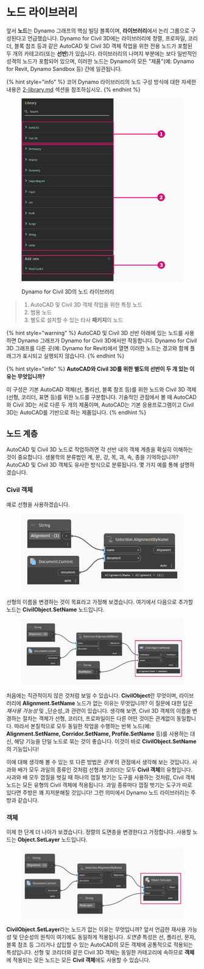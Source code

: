 # 노드 라이브러리

앞서 **노드**는 Dynamo 그래프의 핵심 빌딩 블록이며, **라이브러리**에서 논리 그룹으로 구성된다고 언급했습니다. Dynamo for Civil 3D에는 라이브러리에 정렬, 프로파일, 코리더, 블록 참조 등과 같은 AutoCAD 및 Civil 3D 객체 작업을 위한 전용 노드가 포함된 두 개의 카테고리(또는 **선반**)가 있습니다. 라이브러리의 나머지 부분에는 보다 일반적인 성격의 노드가 포함되어 있으며, 이러한 노드는 Dynamo의 모든 "제품"(예: Dynamo for Revit, Dynamo Sandbox 등) 간에 일관됩니다.

{% hint style="info" %} 코어 Dynamo 라이브러리의 노드 구성 방식에 대한 자세한 내용은 [2-library.md](../3\_user\_interface/2-library.md "mention") 섹션을 참조하십시오. {% endhint %}

<figure><img src="../.gitbook/assets/c3d-node-library.png" alt="" width="563"><figcaption><p>Dynamo for Civil 3D의 노드 라이브러리</p></figcaption></figure>

> 1. AutoCAD 및 Civil 3D 객체 작업을 위한 특정 노드
> 2. 범용 노드
> 3. 별도로 설치할 수 있는 타사 **패키지**의 노드

{% hint style="warning" %} AutoCAD 및 Civil 3D 선반 아래에 있는 노드를 사용하면 Dynamo 그래프가 Dynamo for Civil 3D에서만 작동합니다. Dynamo for Civil 3D 그래프를 다른 곳(예: Dynamo for Revit)에서 열면 이러한 노드는 경고와 함께 플래그가 표시되고 실행되지 않습니다. {% endhint %}

{% hint style="info" %} **AutoCAD와 Civil 3D를 위한 별도의 선반이 두 개 있는 이유는 무엇입니까?**

이 구성은 기본 AutoCAD 객체(선, 폴리선, 블록 참조 등)를 위한 노드와 Civil 3D 객체(선형, 코리더, 표면 등)를 위한 노드를 구분합니다. 기술적인 관점에서 볼 때 AutoCAD와 Civil 3D는 서로 다른 두 개의 제품이며, AutoCAD는 기본 응용프로그램이고 Civil 3D는 AutoCAD를 기반으로 하는 제품입니다. {% endhint %}

## 노드 계층

AutoCAD 및 Civil 3D 노드로 작업하려면 각 선반 내의 객체 계층을 확실히 이해하는 것이 중요합니다. 생물학의 분류법인 계, 문, 강, 목, 과, 속, 종을 기억하십니까? AutoCAD 및 Civil 3D 객체도 유사한 방식으로 분류됩니다. 몇 가지 예를 통해 설명하겠습니다.

### Civil 객체

예로 선형을 사용하겠습니다.

<figure><img src="../.gitbook/assets/c3d-node-library-alignment.png" alt=""><figcaption></figcaption></figure>

선형의 이름을 변경하는 것이 목표라고 가정해 보겠습니다. 여기에서 다음으로 추가할 노드는 **CivilObject.SetName** 노드입니다.

<figure><img src="../.gitbook/assets/c3d-node-library-alignment-set-name (1).png" alt=""><figcaption></figcaption></figure>

처음에는 직관적이지 않은 것처럼 보일 수 있습니다. **CivilObject**란 무엇이며, 라이브러리에 **Alignment.SetName** 노드가 없는 이유는 무엇입니까? 이 질문에 대한 답은 _재사용 가능성_ 및 _단순성_과 관련이 있습니다. 생각해 보면, Civil 3D 객체의 이름을 변경하는 절차는 객체가 선형, 코리더, 프로파일이든 다른 어떤 것이든 관계없이 동일합니다. 따라서 본질적으로 모두 동일한 작업을 수행하는 반복 노드(예: **Alignment.SetName, Corridor.SetName, Profile.SetName** 등)를 사용하는 대신, 해당 기능을 단일 노드로 묶는 것이 좋습니다. 이것이 바로 **CivilObject.SetName**의 기능입니다!

이에 대해 생각해 볼 수 있는 또 다른 방법은 _관계_ 의 관점에서 생각해 보는 것입니다. 사과와 배가 모두 과일의 종류인 것처럼 선형과 코리더는 모두 **Civil 객체**의 유형입니다. 사과와 배 모두 껍질을 벗길 때 하나의 껍질 벗기는 도구를 사용하는 것처럼, Civil 객체 노드는 모든 유형의 Civil 객체에 적용됩니다. 과일 종류마다 껍질 벗기는 도구가 따로 있다면 주방은 꽤 지저분해질 것입니다! 그런 의미에서 Dynamo 노드 라이브러리는 주방과 같습니다.

### 객체

이제 한 단계 더 나아가 보겠습니다. 정렬의 도면층을 변경한다고 가정합니다. 사용할 노드는 **Object.SetLayer** 노드입니다.

<figure><img src="../.gitbook/assets/c3d-node-library-alignment-set-layer.png" alt=""><figcaption></figcaption></figure>

**CivilObject.SetLayer**라는 노드가 없는 이유는 무엇입니까? 앞서 언급한 재사용 가능성 및 단순성의 원칙이 여기에도 동일하게 적용됩니다. _도면층_ 특성은 선, 폴리선, 문자, 블록 참조 등 그리거나 삽입할 수 있는 AutoCAD의 모든 객체에 공통적으로 적용되는 특성입니다. 선형 및 코리더와 같은 Civil 3D 객체는 동일한 카테고리에 속하므로 **객체**에 적용되는 모든 노드는 모든 **Civil 객체**에도 사용할 수 있습니다.


